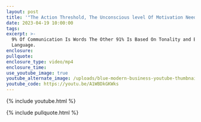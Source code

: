 ```yaml
---
layout: post
title: '"The Action Threshold, The Unconscious level Of Motivation Needed To Act"'
date: 2023-04-19 10:00:00
tags:
excerpt: >-
  9% Of Communication Is Words The Other 91% Is Based On Tonality and Body
  Language. 
enclosure:
pullquote:
enclosure_type: video/mp4
enclosure_time:
use_youtube_image: true
youtube_alternate_image: /uploads/blue-modern-business-youtube-thumbnail-1.png
youtube_code: https://youtu.be/A1WBDkGKWks
---
```

{% include youtube.html %}

{% include pullquote.html %}
